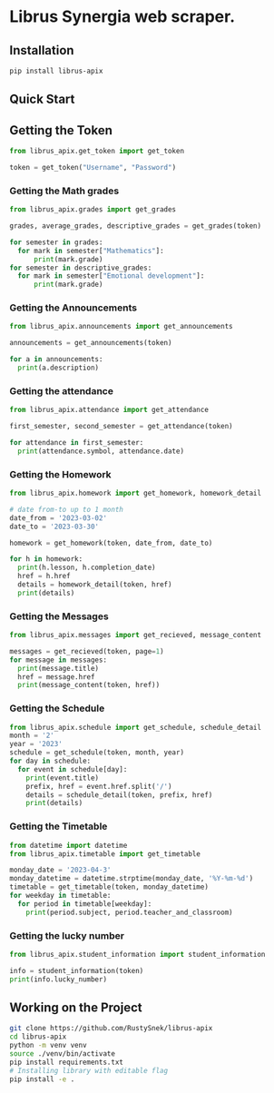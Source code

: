 # Librus Synergia web scraper.

## Installation

```sh
pip install librus-apix
```

## Quick Start

## Getting the Token
```py
from librus_apix.get_token import get_token

token = get_token("Username", "Password")
```
### Getting the Math grades

```py
from librus_apix.grades import get_grades

grades, average_grades, descriptive_grades = get_grades(token)

for semester in grades:
  for mark in semester["Mathematics"]:
      print(mark.grade)
for semester in descriptive_grades:
  for mark in semester["Emotional development"]:
      print(mark.grade)
```

### Getting the Announcements
```py
from librus_apix.announcements import get_announcements

announcements = get_announcements(token)

for a in announcements:
  print(a.description)

```

### Getting the attendance
```py
from librus_apix.attendance import get_attendance

first_semester, second_semester = get_attendance(token)

for attendance in first_semester:
  print(attendance.symbol, attendance.date)

```

### Getting the Homework
```py
from librus_apix.homework import get_homework, homework_detail

# date from-to up to 1 month 
date_from = '2023-03-02'
date_to = '2023-03-30'

homework = get_homework(token, date_from, date_to)

for h in homework:
  print(h.lesson, h.completion_date)
  href = h.href
  details = homework_detail(token, href)
  print(details)

```

### Getting the Messages
```py
from librus_apix.messages import get_recieved, message_content

messages = get_recieved(token, page=1)
for message in messages:
  print(message.title)
  href = message.href
  print(message_content(token, href))

```

### Getting the Schedule

```py
from librus_apix.schedule import get_schedule, schedule_detail
month = '2'
year = '2023'
schedule = get_schedule(token, month, year)
for day in schedule:
  for event in schedule[day]:
    print(event.title)
    prefix, href = event.href.split('/')
    details = schedule_detail(token, prefix, href)
    print(details)

```

### Getting the Timetable

```py
from datetime import datetime
from librus_apix.timetable import get_timetable

monday_date = '2023-04-3'
monday_datetime = datetime.strptime(monday_date, '%Y-%m-%d')
timetable = get_timetable(token, monday_datetime)
for weekday in timetable:
  for period in timetable[weekday]:
    print(period.subject, period.teacher_and_classroom)

```


### Getting the lucky number
```py
from librus_apix.student_information import student_information

info = student_information(token)
print(info.lucky_number)
```

## Working on the Project

```sh
git clone https://github.com/RustySnek/librus-apix
cd librus-apix
python -m venv venv
source ./venv/bin/activate
pip install requirements.txt
# Installing library with editable flag
pip install -e .
```
